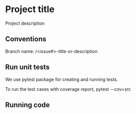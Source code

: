 # Project title

Project description


## Conventions

Branch name: <label>/<issue#>-title-or-description


## Run unit tests

We use pytest package for creating and running tests.

To run the test cases with coverage report, pytest --cov=src

## Running code
